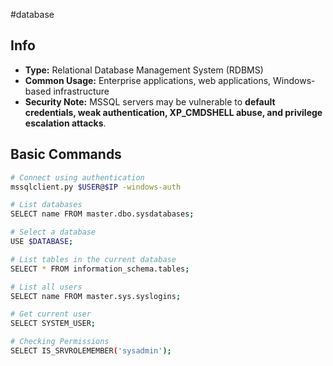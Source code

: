 #database 
## Info
- **Type:** Relational Database Management System (RDBMS)
- **Common Usage:** Enterprise applications, web applications, Windows-based infrastructure
- **Security Note:** MSSQL servers may be vulnerable to **default credentials, weak authentication, XP_CMDSHELL abuse, and privilege escalation attacks**.

## Basic Commands
```bash
# Connect using authentication
mssqlclient.py $USER@$IP -windows-auth

# List databases
SELECT name FROM master.dbo.sysdatabases;

# Select a database
USE $DATABASE;

# List tables in the current database
SELECT * FROM information_schema.tables;

# List all users
SELECT name FROM master.sys.syslogins;

# Get current user
SELECT SYSTEM_USER;

# Checking Permissions
SELECT IS_SRVROLEMEMBER('sysadmin');
```